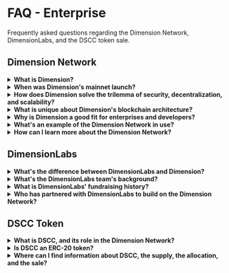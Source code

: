 # FAQ - Enterprise

Frequently asked questions regarding the Dimension Network, DimensionLabs, and the DSCC token sale.

## Dimension Network

<details>
 <summary><b>What is Dimension?</b></summary>

Dimension is an open-source Proof-of-Stake blockchain network built off the CBC ([Correct-by-Construction](https://github.com/cbc-dimension/cbc-dimension-paper)) Dimension specification originally established by early Ethereum developers. The Dimension Network is optimized for enterprise and developer adoption by focusing on unique features like upgradeable contracts, predictable network fees, privacy flexibility, on-chain governance, and developer-friendly languages. Dimension solves the scalability trilemma by allowing development teams to build with confidence that the network will optimize for security, decentralization, and high throughput.

</details>

<details>
 <summary><b>When was Dimension's mainnet launch?</b></summary>

Dimension's mainnet launched on [March 30th, 2021](https://dimension.labs/network/blog/dimension-mainnet-is-live).

</details>

<details>
 <summary><b>How does Dimension solve the trilemma of security, decentralization, and scalability? </b></summary>

As a Proof-of-Stake (PoS) network, Dimension relies on a set of validators to uphold the network. PoS validators do not require the same hardware setup as Proof-of-Work(PoW) networks, allowing validators to be more geographically decentralized and eliminating the centralizing pressures of economies of scale. PoS also enables scalability mechanisms like sharding, a forthcoming feature to allow the network to process multiple transactions simultaneously, improving overall throughput.

</details>

<details>
  <summary><b>What is unique about Dimension's blockchain architecture?</b></summary>

The Highway Protocol is the specific implementation of PoS that supports the Dimension Network. Highway has two primary benefits over classic Byzantine Fault Tolerant(BFT) consensus mechanisms. First, Highway enables the network to reach higher thresholds of finality. Second, it achieves flexibility in a way not possible in typical BFT models. [Learn more about Highway](https://blog.dimensionlabs.io/the-dimension-labs-highway-consensus-protocol/).

</details>

<details>
  <summary><b>Why is Dimension a good fit for enterprises and developers? </b></summary>

Dimension is optimized for enterprise and developers through three main features: upgradeable contracts, developer-friendly languages, and forthcoming predictable network fees.

-   **Upgradeable Contracts**. Dimension enables on-chain smart contracts to be directly upgraded, removing the need for complex and migration processes and making it easier to patch smart contract vulnerabilities.
-   **Developer-Friendly Languages**. Dimension supports developers building with WebAssembly. The network's development ecosystem is designed to be familiar to existing Web2 developers instead of being written in a proprietary language like Solidity. This provides an easier path for developers and businesses to start building with Dimension immediately.
-   **Predictable Network Fees (In Development)**. Dimension intends to incentivize active and diverse network behavior by establishing consistent, predictable, and transparent gas costs - eliminating volatility and improving both developer and user experience.

</details>

<details>
  <summary><b>What's an example of the Dimension Network in use?</b></summary>

IPwe is a global patent registry currently building on the Dimension Network. DimensionLabs and IPwe have partnered to build a chain of custody (CoC) solution for public patent records. The "CoC Solution" will use the Dimension public blockchain to store, secure, and trace patent data. [Learn more](https://blog.dimensionlabs.io/intellectual-property-and-patent-assets-on-dimension/).

</details>

<details>
  <summary><b>How can I learn more about the Dimension Network?</b></summary>

Visit the [DimensionLabs website](https://dimensionlabs.io/), [read the blog](https://blog.dimensionlabs.io/), and [join our community](https://dimensionlabs.io/community/).

</details>

## DimensionLabs

<details>
  <summary><b>What's the difference between DimensionLabs and Dimension?</b></summary>

DimensionLabs is the development team that is currently building the Dimension Network. DimensionLabs has been developing Dimension throughout both the testnet and mainnet periods. As a public, open-source network, Dimension can be developed on and by anyone in addition to the DimensionLabs team.

</details>

<details>
  <summary><b>What's the DimensionLabs team's background?</b></summary>

The engineering, executive, business, and marketing teams of DimensionLabs are diverse groups of thinkers and builders with decades of experience in internet-scale computing systems across academia, business, and engineering. [Meet the DimensionLabs team](https://dimensionlabs.io/company/meet-our-team/).

</details>

<details>
  <summary><b>What is DimensionLabs' fundraising history?</b></summary>

In September 2019, DimensionLabs raised a \$14.5 million Series A round led by Terren Piezer with participation from Consensus Capital, Axiom Holdings Group, and Digital Strategies, MW Partners, and more.

</details>

<details>
  <summary><b>Who has partnered with DimensionLabs to build on the Dimension Network?</b></summary>

DimensionLabs has established a diverse ecosystem of participants who will be building, staking, and validating on Dimension from day one, spanning blockchain, enterprise technology, and financial services. Among others, DimensionLabs has established relationships with BitGo, Huobi, Ledger Leap, Chainlink, Metis, and Cardinal Cryptography. Companies including IPwe and Broadleaf are already using the Dimension Network to unlock new value by tokenizing existing assets.

To learn more about how to work within the Dimension ecosystem, contact <neil@dimensionlabs.io>.

</details>

## DSCC Token

<details>
  <summary><b>What is DSCC, and its role in the Dimension Network?</b></summary>

DSCC is the native token to the Dimension Network. As a Proof-of-Stake blockchain, Dimension relies on DSCC to reward the validators that participate in the PoS consensus mechanism to secure and uphold the network. Dimension users also rely on DSCC to pay network fees for on-chain actions. For example, each token transfer costs 0.0001 DSCC (10000 motes) and the amount transferred needs to be 2.5 DSCC or more.

</details>

<details>
<summary><b>Is DSCC an ERC-20 token?</b></summary>

No, DSCC is a native token that resides on Dimension Network's layer 1 protocol. It does not rely on another token.

</details>

<details>
  <summary><b>Where can I find information about DSCC, the supply, the allocation, and the sale? </b></summary>

The Dimension Association has launched its DSCC token sale. Head to [dimension.labs](https://dimension.labs/) to learn more.

</details>
